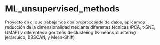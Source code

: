 # ML_unsupervised_methods
Proyecto en el que trabajamos con preprocesado de datos, aplicamos reducción de la dimensionalidad mediante diferentes técnicas (PCA, t-SNE, UMAP) y diferentes algoritmos de clustering (K-means, clustering jerárquico, DBSCAN, y Mean-Shift)
